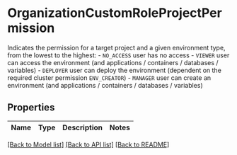 # OrganizationCustomRoleProjectPermission

Indicates the permission for a target project and a given environment type, from the lowest to the highest: - `NO_ACCESS` user has no access - `VIEWER` user can access the environment (and applications / containers / databases / variables) - `DEPLOYER` user can deploy the environment (dependent on the required cluster permission `ENV_CREATOR`) - `MANAGER` user can create an environment (and applications / containers / databases / variables) 

## Properties
Name | Type | Description | Notes
------------ | ------------- | ------------- | -------------

[[Back to Model list]](../README.md#documentation-for-models) [[Back to API list]](../README.md#documentation-for-api-endpoints) [[Back to README]](../README.md)


